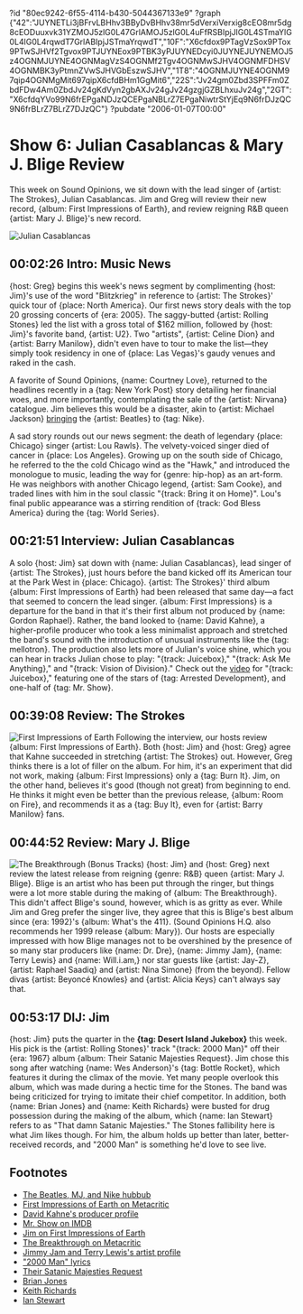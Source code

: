 ?id "80ec9242-6f55-4114-b430-5044367133e9"
?graph {"42":"JUYNETLi3jBFrvLBHhv3BByDvBHhv38mr5dVerxiVerxig8cEO8mr5dg8cEODuuxvk31YZMOJ5zlG0L47GrlAMOJ5zlG0L4uFfRSBIpjJlG0L4STmaYlG0L4lG0L4rqwdT7GrlABIpjJSTmaYrqwdT","10F":"X6cfdox9PTagVzSox9PTox9PTwSJHVf2Tgvox9PTJUYNEox9PTBK3yPJUYNEDcyi0JUYNEJUYNEMOJ5z4OGNMJUYNE4OGNMagVzS4OGNMf2Tgv4OGNMwSJHV4OGNMFDHSV4OGNMBK3yPtmnZVwSJHVGbEszwSJHV","1T8":"4OGNMJUYNE4OGNM97qip4OGNMgMit697qipX6cfdBHm1GgMit6","22S":"Jv24gm0Zbd3SPFFm0ZbdFDw4Am0ZbdJv24gKdVyn2gbAXJv24gJv24gzgjGZBLhxuJv24g","2GT":"X6cfdqYVo99N6frEPgaNDJzQCEPgaNBLrZ7EPgaNiwtrStYjEq9N6frDJzQC9N6frBLrZ7BLrZ7DJzQC"}
?pubdate "2006-01-07T00:00"

# Show 6: Julian Casablancas & Mary J. Blige Review
This week on Sound Opinions, we sit down with the lead singer of {artist: The Strokes}, Julian Casablancas. Jim and Greg will review their new record, {album: First Impressions of Earth}, and review reigning R&B queen {artist: Mary J. Blige}'s new record.

![Julian Casablancas](https://static.soundopinions.org/images/2006/juliancasablancas.jpg)

## 00:02:26 Intro: Music News
{host: Greg} begins this week's news segment by complimenting {host: Jim}'s use of the word "Blitzkrieg" in reference to {artist: The Strokes}' quick tour of {place: North America}. Our first news story deals with the top 20 grossing concerts of {era: 2005}. The saggy-butted {artist: Rolling Stones} led the list with a gross total of $162 million, followed by {host: Jim}'s favorite band, {artist: U2}. Two "artists", {artist: Celine Dion} and {artist: Barry Manilow}, didn't even have to tour to make the list—they simply took residency in one of {place: Las Vegas}'s gaudy venues and raked in the cash. 

A favorite of Sound Opinions, {name: Courtney Love}, returned to the headlines recently in a {tag: New York Post} story detailing her financial woes, and more importantly, contemplating the sale of the {artist: Nirvana} catalogue. Jim believes this would be a disaster, akin to {artist: Michael Jackson} [bringing](http://www.guardian.co.uk/thebeatles/story/0,11212,606544,00.html) the {artist: Beatles} to {tag: Nike}.

A sad story rounds out our news segment: the death of legendary {place: Chicago} singer {artist: Lou Rawls}. The velvety-voiced singer died of cancer in {place: Los Angeles}. Growing up on the south side of Chicago, he referred to the the cold Chicago wind as the "Hawk," and introduced the monologue to music, leading the way for {genre: hip-hop} as an art-form. He was neighbors with another Chicago legend, {artist: Sam Cooke}, and traded lines with him in the soul classic "{track: Bring it on Home}". Lou's final public appearance was a stirring rendition of {track: God Bless America} during the {tag: World Series}. 

## 00:21:51 Interview: Julian Casablancas
A solo {host: Jim} sat down with {name: Julian Casablancas}, lead singer of {artist: The Strokes}, just hours before the band kicked off its American tour at the Park West in {place: Chicago}. {artist: The Strokes}' third album {album: First Impressions of Earth} had been released that same day—a fact that seemed to concern the lead singer. {album: First Impressions} is a departure for the band in that it's their first album not produced by {name: Gordon Raphael}. Rather, the band looked to {name: David Kahne}, a higher-profile producer who took a less minimalist approach and stretched the band's sound with the introduction of unusual instruments like the {tag: mellotron}. The production also lets more of Julian's voice shine, which you can hear in tracks Julian chose to play: "{track: Juicebox}," "{track: Ask Me Anything}," and "{track: Vision of Division}."  Check out the [video](https://www.youtube.com/watch?v=GoltwBHXCx8&feature=kp) for "{track: Juicebox}," featuring one of the stars of {tag: Arrested Development}, and one-half of {tag: Mr. Show}.

## 00:39:08 Review: The Strokes
![First Impressions of Earth](https://static.soundopinions.org/assets/6/1T80.jpg)
Following the interview, our hosts review {album: First Impressions of Earth}. Both {host: Jim} and {host: Greg} agree that Kahne succeeded in stretching {artist: The Strokes} out. However, Greg thinks there is a lot of filler on the album. For him, it's an experiment that did not work, making {album: First Impressions} only a {tag: Burn It}. Jim, on the other hand, believes it's good (though not great) from beginning to end. He thinks it might even be better than the previous release, {album: Room on Fire}, and recommends it as a {tag: Buy It}, even for {artist: Barry Manilow} fans.

## 00:44:52 Review: Mary J. Blige
![The Breakthrough (Bonus Tracks)](https://static.soundopinions.org/assets/6/22S0.jpg)
{host: Jim} and {host: Greg} next review the latest release from reigning {genre: R&B} queen {artist: Mary J. Blige}. Blige is an artist who has been put through the ringer, but things were a lot more stable during the making of {album: The Breakthrough}. This didn't affect Blige's sound, however, which is as gritty as ever. While Jim and Greg prefer the singer live, they agree that this is Blige's best album since {era: 1992}'s {album: What's the 411}. (Sound Opinions H.Q. also recommends her 1999 release {album: Mary}). Our hosts are especially impressed with how Blige manages not to be overshined by the presence of so many star producers like {name: Dr. Dre}, {name: Jimmy Jam}, {name: Terry Lewis} and {name: Will.i.am,} nor star guests like {artist: Jay-Z}, {artist: Raphael Saadiq} and {artist: Nina Simone} (from the beyond). Fellow divas {artist: Beyoncé Knowles} and {artist: Alicia Keys} can't always say that.

## 00:53:17 DIJ: Jim
{host: Jim} puts the quarter in the **{tag: Desert Island Jukebox}** this week. His pick is the {artist: Rolling Stones}' track "{track: 2000 Man}" off their {era: 1967} album {album: Their Satanic Majesties Request}. Jim chose this song after watching {name: Wes Anderson}'s {tag: Bottle Rocket}, which features it during the climax of the movie. Yet many people overlook this album, which was made during a hectic time for the Stones. The band was being criticized for trying to imitate their chief competitor. In addition, both {name: Brian Jones} and {name: Keith Richards} were busted for drug possession during the making of the album, which {name: Ian Stewart} refers to as "That damn Satanic Majesties." The Stones fallibility here is what Jim likes though. For him, the album holds up better than later, better-received records, and "2000 Man" is something he'd love to see live.  

## Footnotes
- [The Beatles, MJ, and Nike hubbub](http://www.guardian.co.uk/thebeatles/story/0,11212,606544,00.html)
- [First Impressions of Earth on Metacritic](http://www.metacritic.com/music/artists/strokes/firstimpressionsofearth)
- [David Kahne's producer profile](http://www.m-audio.com/artists/en_us/DavidKahne.html)
- [Mr. Show on IMDB](http://www.imdb.com/title/tt0112084/)
- [Jim on First Impressions of Earth](http://www.jimdero.com/News2005/Stokesfeaturejan3.htm)
- [The Breakthrough on Metacritic](http://www.metacritic.com/music/artists/bligemaryj/breakthrough)
- [Jimmy Jam and Terry Lewis's artist profile](http://www.ascap.com/audioportraits/jimmyjam_terrylewis.html)
- ["2000 Man" lyrics](http://www.lyrics007.com/The%20Rolling%20Stones%20Lyrics/2000%20MAN%20Lyrics.html)
- [Their Satanic Majesties Request](http://www.allmusic.com/cg/amg.dll?p=amg&token=ADFEAEE47C19DC4FA87520D69D3D4DC7FA7FFB07D063FD831F29461BDFBA3C54DD5F26B904A595CCAEFC6AB679AFF962A7500CD0C0EE57ECBC1B&sql=10:7z7tk6sx9kr3)
- [Brian Jones](http://www.allmusic.com/cg/amg.dll?p=amg&token=ADFEAEE47C19DC4FA87520D69D3D4DC7FA7FFB07D063FD831F29461BDFBA3C54DD5F26B904A595CCAEFC6AB679AFF962A7500CD6C0EB51ECBC1B&sql=11:mkyvad5kv8w5~T1)
- [Keith Richards](http://www.allmusic.com/cg/amg.dll?p=amg&token=ADFEAEE47C19DC4FA87520D69D3D4DC7FA7FFB07D063FD831F29461BDFBA3C54DD5F26B904A595CCAEFC6AB679AFF962A7500CD5C0EE54ECBC1B&sql=11:9l5s8qcbbtc4)
- [Ian Stewart](http://www.allmusic.com/cg/amg.dll?p=amg&token=ADFEAEE47C19DC4FA87520D69D3D4DC7FA7FFB07D063FD831F29461BDFBA3C54DD5F26B904A595CCAEFC6AB679AFF962A7500BD2C0EB56ECBC1B&sql=11:cqn8b5t4bsqe)
